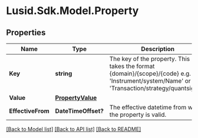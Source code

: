 
# Lusid.Sdk.Model.Property

## Properties

Name | Type | Description | Notes
------------ | ------------- | ------------- | -------------
**Key** | **string** | The key of the property. This takes the format {domain}/{scope}/{code} e.g. &#39;Instrument/system/Name&#39; or &#39;Transaction/strategy/quantsignal&#39;. | 
**Value** | [**PropertyValue**](PropertyValue.md) |  | 
**EffectiveFrom** | **DateTimeOffset?** | The effective datetime from which the property is valid. | [optional] 

[[Back to Model list]](../README.md#documentation-for-models)
[[Back to API list]](../README.md#documentation-for-api-endpoints)
[[Back to README]](../README.md)

